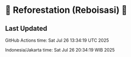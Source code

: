 
# 🌳 Reforestation (Reboisasi) 🌲

## Last Updated

GitHub Actions time: Sat Jul 26 13:34:19 UTC 2025

Indonesia/Jakarta time: Sat Jul 26 20:34:19 WIB 2025
